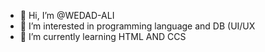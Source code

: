 - 👋 Hi, I’m @WEDAD-ALI
- 👀 I’m interested in programming language and DB (UI/UX
- 🌱 I’m currently learning HTML AND CCS

